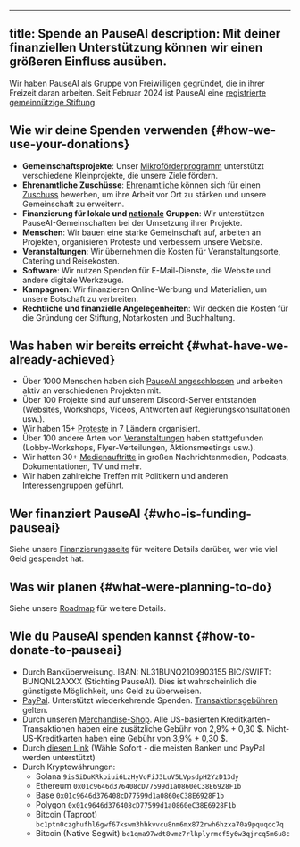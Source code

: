 

---
title: Spende an PauseAI
description: Mit deiner finanziellen Unterstützung können wir einen größeren Einfluss ausüben.
---
<script>
    import Donate from '$lib/components/Donate.svelte'
</script>

Wir haben PauseAI als Gruppe von Freiwilligen gegründet, die in ihrer Freizeit daran arbeiten.
Seit Februar 2024 ist PauseAI eine [registrierte gemeinnützige Stiftung](/legal).

<Donate />

## Wie wir deine Spenden verwenden {#how-we-use-your-donations}

- **Gemeinschaftsprojekte**: Unser [Mikroförderprogramm](/microgrants) unterstützt verschiedene Kleinprojekte, die unsere Ziele fördern.
- **Ehrenamtliche Zuschüsse**: [Ehrenamtliche](/people) können sich für einen [Zuschuss](/volunteer-stipends) bewerben, um ihre Arbeit vor Ort zu stärken und unsere Gemeinschaft zu erweitern.
- **Finanzierung für lokale und [nationale](/national-groups) Gruppen**: Wir unterstützen PauseAI-Gemeinschaften bei der Umsetzung ihrer Projekte.
- **Menschen**: Wir bauen eine starke Gemeinschaft auf, arbeiten an Projekten, organisieren Proteste und verbessern unsere Website.
- **Veranstaltungen**: Wir übernehmen die Kosten für Veranstaltungsorte, Catering und Reisekosten.
- **Software**: Wir nutzen Spenden für E-Mail-Dienste, die Website und andere digitale Werkzeuge.
- **Kampagnen**: Wir finanzieren Online-Werbung und Materialien, um unsere Botschaft zu verbreiten.
- **Rechtliche und finanzielle Angelegenheiten**: Wir decken die Kosten für die Gründung der Stiftung, Notarkosten und Buchhaltung.

## Was haben wir bereits erreicht {#what-have-we-already-achieved}

- Über 1000 Menschen haben sich [PauseAI angeschlossen](/join) und arbeiten aktiv an verschiedenen Projekten mit.
- Über 100 Projekte sind auf unserem Discord-Server entstanden (Websites, Workshops, Videos, Antworten auf Regierungskonsultationen usw.).
- Wir haben 15+ [Proteste](/protests) in 7 Ländern organisiert.
- Über 100 andere Arten von [Veranstaltungen](/events) haben stattgefunden (Lobby-Workshops, Flyer-Verteilungen, Aktionsmeetings usw.).
- Wir hatten 30+ [Medienauftritte](/press) in großen Nachrichtenmedien, Podcasts, Dokumentationen, TV und mehr.
- Wir haben zahlreiche Treffen mit Politikern und anderen Interessengruppen geführt.

## Wer finanziert PauseAI {#who-is-funding-pauseai}

Siehe unsere [Finanzierungsseite](/funding) für weitere Details darüber, wer wie viel Geld gespendet hat.

## Was wir planen {#what-were-planning-to-do}

Siehe unsere [Roadmap](/roadmap) für weitere Details.

## Wie du PauseAI spenden kannst {#how-to-donate-to-pauseai}

- Durch Banküberweisung. IBAN: NL31BUNQ2109903155 BIC/SWIFT: BUNQNL2AXXX (Stichting PauseAI). Dies ist wahrscheinlich die günstigste Möglichkeit, uns Geld zu überweisen.
- [PayPal](https://www.paypal.com/donate/?hosted_button_id=4TWZXY62EM5VE). Unterstützt wiederkehrende Spenden. [Transaktionsgebühren](https://www.paypal.com/webapps/mpp/merchant-fees) gelten.
- Durch unseren [Merchandise-Shop](https://pauseai-shop.fourthwall.com/). Alle US-basierten Kreditkarten-Transaktionen haben eine zusätzliche Gebühr von 2,9% + 0,30 $. Nicht-US-Kreditkarten haben eine Gebühr von 3,9% + 0,30 $.
- Durch [diesen Link](https://bunq.me/pauseai) (Wähle Sofort - die meisten Banken und PayPal werden unterstützt)
- Durch Kryptowährungen:
  - Solana `9isSiDuKRkpiui6LzHyVoFiJ3LuV5LVpsdpH2YzD13dy`
  - Ethereum `0x01c9646d376408cD77599d1a0860eC38E6928F1b`
  - Base `0x01c9646d376408cD77599d1a0860eC38E6928F1b`
  - Polygon `0x01c9646d376408cD77599d1a0860eC38E6928F1b`
  - Bitcoin (Taproot) `bc1ptn0czghufhl6gwf67kswm3hhkvvcu8nm6mx872rwh6hzxa70a9pquqcc7q`
  - Bitcoin (Native Segwit) `bc1qma97wdt8wmz7rlkplyrmcf5y6w3qjrcq5m6u8c`